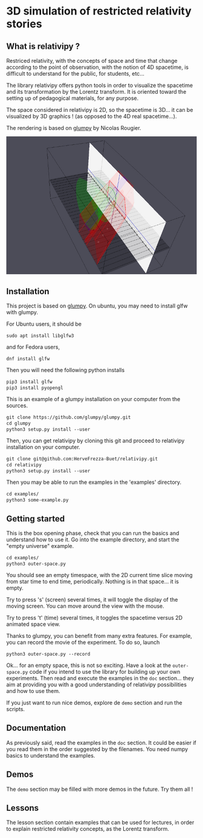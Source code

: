 # 3D simulation of restricted relativity stories

## What is relativipy ?

Restriced relativity, with the concepts of space and time that change according to the point of observation, with the notion of 4D spacetime, is difficult to understand for the public, for students, etc...

The library relativipy offers python tools in order to visualize the spacetime and its transformation by the Lorentz transform. It is oriented toward the setting up of pedagogical materials, for any purpose.

The space considered in relativipy is 2D, so the spacetime is 3D... it can be visualized by 3D graphics ! (as opposed to the 4D real spacetime...).

The rendering is based on [glumpy](https://glumpy.github.io/) by Nicolas Rougier.

![Spacetime view of the "train" experiment](./snapshots/train.jpg)

## Installation

This project is based on [glumpy](https://glumpy.github.io/). On ubuntu, you may need to install glfw with glumpy.

For Ubuntu users, it should be

```
sudo apt install libglfw3
```

and for Fedora users,

```
dnf install glfw
```

Then you will need the following python installs

```
pip3 install glfw
pip3 install pyopengl
```

This is an example of a glumpy installation on your computer from the sources.

```
git clone https://github.com/glumpy/glumpy.git
cd glumpy
python3 setup.py install --user
```

Then, you can get relativipy by cloning this git and proceed to relativipy installation on your computer.

```
git clone git@github.com:HerveFrezza-Buet/relativipy.git
cd relativipy
python3 setup.py install --user
```

Then you may be able to run the examples in the 'examples' directory.

```
cd examples/
python3 some-example.py
```

## Getting started

This is the box opening phase, check that you can run the basics and understand how to use it. Go into the example directory, and start the "empty universe" example.

```
cd examples/
python3 outer-space.py
```

You should see an empty timespace, with the 2D current time slice moving from star time to end time, periodically. Nothing is in that space... it is empty.

Try to press 's' (screen) several times, it will toggle the display of the moving screen. You can move around the view with the mouse.

Try to press 't' (time) several times, it toggles the spacetime versus 2D animated space view.

Thanks to glumpy, you can benefit from many extra features. For example, you can record the movie of the experiment. To do so, launch

```
python3 outer-space.py --record
```

Ok... for an empty space, this is not so exciting. Have a look at the `outer-space.py` code if you intend to use the library for building up your own experiments. Then read and execute the examples in the `doc` section... they aim at providing you with a good understanding of relativipy possibilities and how to use them.

If you just want to run nice demos, explore de `demo` section and run the scripts.


## Documentation

As previously said, read the examples in the `doc` section. It could be easier if you read them  in the order suggested by the filenames. You need numpy basics to understand the examples.

## Demos

The `demo` section may be filled with more demos in the future. Try them all !

## Lessons

The lesson section contain examples that can be used for lectures, in order to explain restricted relativity concepts, as the Lorentz transform.

